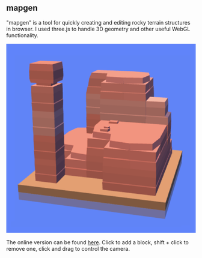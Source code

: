 mapgen
------------
"mapgen" is a tool for quickly creating and editing rocky terrain structures in browser.
I used three.js to handle 3D geometry and other useful WebGL functionality.

![](./images/pic1.png)

The online version can be found [here](https://ebogo1.github.io/mapgen/).
Click to add a block, shift + click to remove one, click and drag to control the camera.
